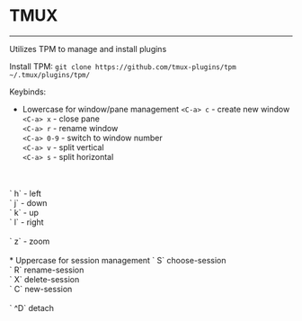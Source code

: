 # TMUX
---

Utilizes TPM to manage and install plugins

Install TPM:
`git clone https://github.com/tmux-plugins/tpm ~/.tmux/plugins/tpm/`

Keybinds:
* Lowercase for window/pane management
`<C-a> c` - create new window <br>
`<C-a> x` - close pane <br>
`<C-a> r` - rename window <br>
`<C-a> 0-9` - switch to window number <br>
`<C-a> v` - split vertical <br>
`<C-a> s` - split horizontal <br>
 <br>
 <br>
`<C-a> h` - left <br>
`<C-a> j` - down <br>
`<C-a> k` - up <br> 
`<C-a> l` - right <br>
 <br>
`<C-a> z` - zoom <br>
 <br>
* Uppercase for session management
`<C-a> S` choose-session <br>
`<C-a> R` rename-session <br>
`<C-a> X` delete-session <br>
`</C-a> C` new-session <br>
 <br>
`<C-a> ^D` detach <br>
